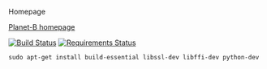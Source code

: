 Homepage

[Planet-B homepage](http://planet-b.co/)

[![Build Status](https://travis-ci.org/planet-b/planet-b-saleor.svg?branch=develop)](https://travis-ci.org/planet-b/planet-b-saleor)
[![Requirements Status](https://requires.io/github/planet-b/planet-b-saleor/requirements.svg?branch=develop)](https://requires.io/github/planet-b/planet-b-saleor/requirements/?branch=develop)

`sudo apt-get install build-essential libssl-dev libffi-dev python-dev`
